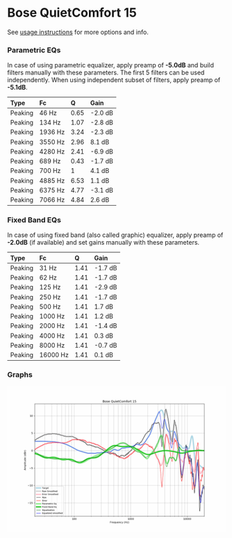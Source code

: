 # Bose QuietComfort 15
See [usage instructions](https://github.com/jaakkopasanen/AutoEq#usage) for more options and info.

### Parametric EQs
In case of using parametric equalizer, apply preamp of **-5.0dB** and build filters manually
with these parameters. The first 5 filters can be used independently.
When using independent subset of filters, apply preamp of **-5.1dB**.

| Type    | Fc      |    Q | Gain    |
|:--------|:--------|:-----|:--------|
| Peaking | 46 Hz   | 0.65 | -2.0 dB |
| Peaking | 134 Hz  | 1.07 | -2.8 dB |
| Peaking | 1936 Hz | 3.24 | -2.3 dB |
| Peaking | 3550 Hz | 2.96 | 8.1 dB  |
| Peaking | 4280 Hz | 2.41 | -6.9 dB |
| Peaking | 689 Hz  | 0.43 | -1.7 dB |
| Peaking | 700 Hz  | 1    | 4.1 dB  |
| Peaking | 4885 Hz | 6.53 | 1.1 dB  |
| Peaking | 6375 Hz | 4.77 | -3.1 dB |
| Peaking | 7066 Hz | 4.84 | 2.6 dB  |

### Fixed Band EQs
In case of using fixed band (also called graphic) equalizer, apply preamp of **-2.0dB**
(if available) and set gains manually with these parameters.

| Type    | Fc       |    Q | Gain    |
|:--------|:---------|:-----|:--------|
| Peaking | 31 Hz    | 1.41 | -1.7 dB |
| Peaking | 62 Hz    | 1.41 | -1.7 dB |
| Peaking | 125 Hz   | 1.41 | -2.9 dB |
| Peaking | 250 Hz   | 1.41 | -1.7 dB |
| Peaking | 500 Hz   | 1.41 | 1.7 dB  |
| Peaking | 1000 Hz  | 1.41 | 1.2 dB  |
| Peaking | 2000 Hz  | 1.41 | -1.4 dB |
| Peaking | 4000 Hz  | 1.41 | 0.3 dB  |
| Peaking | 8000 Hz  | 1.41 | -0.7 dB |
| Peaking | 16000 Hz | 1.41 | 0.1 dB  |

### Graphs
![](./Bose%20QuietComfort%2015.png)